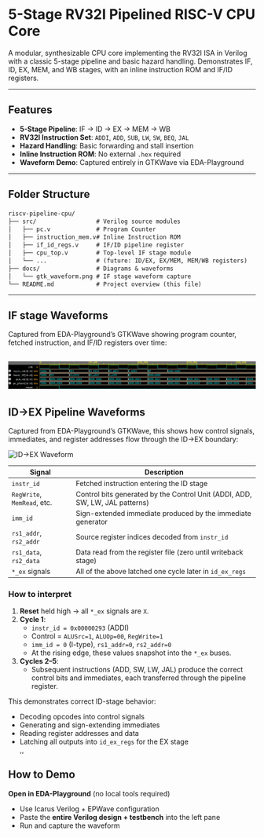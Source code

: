 # 5-Stage RV32I Pipelined RISC-V CPU Core

A modular, synthesizable CPU core implementing the RV32I ISA in Verilog with a classic 5-stage pipeline and basic hazard handling. Demonstrates IF, ID, EX, MEM, and WB stages, with an inline instruction ROM and IF/ID registers.

---

##  Features

- **5-Stage Pipeline**: IF → ID → EX → MEM → WB  
- **RV32I Instruction Set**: `ADDI`, `ADD`, `SUB`, `LW`, `SW`, `BEQ`, `JAL`  
- **Hazard Handling**: Basic forwarding and stall insertion  
- **Inline Instruction ROM**: No external `.hex` required  
- **Waveform Demo**: Captured entirely in GTKWave via EDA-Playground  

---

## Folder Structure

    riscv-pipeline-cpu/
    ├── src/                 # Verilog source modules
    │   ├── pc.v             # Program Counter
    │   ├── instruction_mem.v# Inline Instruction ROM
    │   ├── if_id_regs.v     # IF/ID pipeline register
    │   ├── cpu_top.v        # Top-level IF stage module
    │   └── ...              # (future: ID/EX, EX/MEM, MEM/WB registers)
    ├── docs/                # Diagrams & waveforms
    │   └── gtk_waveform.png # IF stage waveform capture
    └── README.md            # Project overview (this file)

---
##  IF stage Waveforms 


 Captured from EDA-Playground’s GTKWave showing program counter, fetched instruction, and IF/ID registers over time:

 ![IF Stage Waveform](https://raw.githubusercontent.com/hyeonjijung1/riscv-pipeline-cpu/main/docs/waveforms/if_stage_waveform.png)
---
## ID→EX Pipeline Waveforms

Captured from EDA-Playground’s GTKWave, this shows how control signals, immediates, and register addresses flow through the ID→EX boundary:

![ID→EX Waveform]([docs/waveforms/id_ex_stage_waveform.png](https://github.com/hyeonjijung1/riscv-pipeline-cpu/blob/main/docs/waveforms/ID_EX_pipeline.png))

| Signal               | Description                                                      |
|----------------------|------------------------------------------------------------------|
| `instr_id`           | Fetched instruction entering the ID stage                        |
| `RegWrite`, `MemRead`, etc. | Control bits generated by the Control Unit (ADDI, ADD, SW, LW, JAL patterns) |
| `imm_id`             | Sign-extended immediate produced by the immediate generator      |
| `rs1_addr`, `rs2_addr` | Source register indices decoded from `instr_id`                 |
| `rs1_data`, `rs2_data` | Data read from the register file (zero until writeback stage)   |
| `*_ex` signals       | All of the above latched one cycle later in `id_ex_regs`         |

### How to interpret

1. **Reset** held high → all `*_ex` signals are `X`.  
2. **Cycle 1**:  
   - `instr_id = 0x00000293` (ADDI)  
   - Control = `ALUSrc=1`, `ALUOp=00`, `RegWrite=1`  
   - `imm_id = 0` (I-type), `rs1_addr=0`, `rs2_addr=0`  
   - At the rising edge, these values snapshot into the `*_ex` buses.  
3. **Cycles 2–5**:  
   - Subsequent instructions (ADD, SW, LW, JAL) produce the correct control bits and immediates, each transferred through the pipeline register.  

This demonstrates correct ID-stage behavior:  
- Decoding opcodes into control signals  
- Generating and sign-extending immediates  
- Reading register addresses and data  
- Latching all outputs into `id_ex_regs` for the EX stage  
,,

##  How to Demo

 **Open in EDA-Playground** (no local tools required)  
   - Use Icarus Verilog + EPWave configuration  
   - Paste the **entire Verilog design + testbench** into the left pane  
   - Run and capture the waveform  


